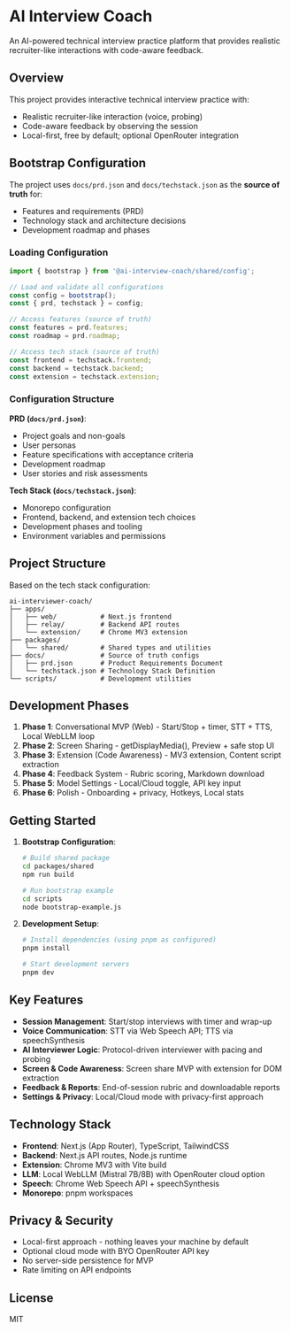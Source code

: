 # AI Interview Coach

An AI-powered technical interview practice platform that provides realistic recruiter-like interactions with code-aware feedback.

## Overview

This project provides interactive technical interview practice with:
- Realistic recruiter-like interaction (voice, probing)
- Code-aware feedback by observing the session
- Local-first, free by default; optional OpenRouter integration

## Bootstrap Configuration

The project uses `docs/prd.json` and `docs/techstack.json` as the **source of truth** for:
- Features and requirements (PRD)
- Technology stack and architecture decisions
- Development roadmap and phases

### Loading Configuration

```javascript
import { bootstrap } from '@ai-interview-coach/shared/config';

// Load and validate all configurations
const config = bootstrap();
const { prd, techstack } = config;

// Access features (source of truth)
const features = prd.features;
const roadmap = prd.roadmap;

// Access tech stack (source of truth)  
const frontend = techstack.frontend;
const backend = techstack.backend;
const extension = techstack.extension;
```

### Configuration Structure

**PRD (`docs/prd.json`)**:
- Project goals and non-goals
- User personas
- Feature specifications with acceptance criteria
- Development roadmap
- User stories and risk assessments

**Tech Stack (`docs/techstack.json`)**:
- Monorepo configuration
- Frontend, backend, and extension tech choices
- Development phases and tooling
- Environment variables and permissions

## Project Structure

Based on the tech stack configuration:

```
ai-interviewer-coach/
├── apps/
│   ├── web/           # Next.js frontend
│   ├── relay/         # Backend API routes
│   └── extension/     # Chrome MV3 extension
├── packages/
│   └── shared/        # Shared types and utilities
├── docs/              # Source of truth configs
│   ├── prd.json       # Product Requirements Document
│   └── techstack.json # Technology Stack Definition
└── scripts/           # Development utilities
```

## Development Phases

1. **Phase 1**: Conversational MVP (Web) - Start/Stop + timer, STT + TTS, Local WebLLM loop
2. **Phase 2**: Screen Sharing - getDisplayMedia(), Preview + safe stop UI  
3. **Phase 3**: Extension (Code Awareness) - MV3 extension, Content script extraction
4. **Phase 4**: Feedback System - Rubric scoring, Markdown download
5. **Phase 5**: Model Settings - Local/Cloud toggle, API key input
6. **Phase 6**: Polish - Onboarding + privacy, Hotkeys, Local stats

## Getting Started

1. **Bootstrap Configuration**:
   ```bash
   # Build shared package
   cd packages/shared
   npm run build
   
   # Run bootstrap example
   cd scripts
   node bootstrap-example.js
   ```

2. **Development Setup**:
   ```bash
   # Install dependencies (using pnpm as configured)
   pnpm install
   
   # Start development servers
   pnpm dev
   ```

## Key Features

- **Session Management**: Start/stop interviews with timer and wrap-up
- **Voice Communication**: STT via Web Speech API; TTS via speechSynthesis
- **AI Interviewer Logic**: Protocol-driven interviewer with pacing and probing
- **Screen & Code Awareness**: Screen share MVP with extension for DOM extraction
- **Feedback & Reports**: End-of-session rubric and downloadable reports
- **Settings & Privacy**: Local/Cloud mode with privacy-first approach

## Technology Stack

- **Frontend**: Next.js (App Router), TypeScript, TailwindCSS
- **Backend**: Next.js API routes, Node.js runtime
- **Extension**: Chrome MV3 with Vite build
- **LLM**: Local WebLLM (Mistral 7B/8B) with OpenRouter cloud option
- **Speech**: Chrome Web Speech API + speechSynthesis
- **Monorepo**: pnpm workspaces

## Privacy & Security

- Local-first approach - nothing leaves your machine by default
- Optional cloud mode with BYO OpenRouter API key
- No server-side persistence for MVP
- Rate limiting on API endpoints

## License

MIT